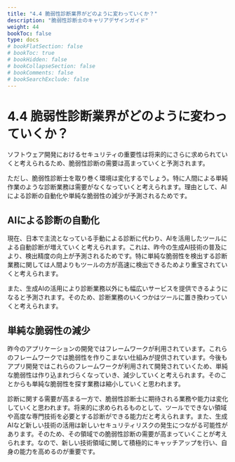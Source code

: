 ```yaml
---
title: "4.4 脆弱性診断業界がどのように変わっていくか？"
description: "脆弱性診断士のキャリアデザインガイド"
weight: 44
bookToc: false
type: docs
# bookFlatSection: false
# bookToc: true
# bookHidden: false
# bookCollapseSection: false
# bookComments: false
# bookSearchExclude: false
---
```


# 4.4 脆弱性診断業界がどのように変わっていくか？

ソフトウェア開発におけるセキュリティの重要性は将来的にさらに求められていくと考えられるため、脆弱性診断の需要は高まっていくと予測されます。

ただし、脆弱性診断士を取り巻く環境は変化するでしょう。特に人間による単純作業のような診断業務は需要がなくなっていくと考えられます。理由として、AIによる診断の自動化や単純な脆弱性の減少が予測されるためです。

## AIによる診断の自動化

現在、日本で主流となっている手動による診断に代わり、AIを活用したツールによる自動診断が増えていくと考えられます。これは、昨今の生成AI技術の普及により、検出精度の向上が予測されるためです。特に単純な脆弱性を検出する診断業務に関しては人間よりもツールの方が高速に検出できるためより重宝されていくと考えられます。

また、生成AIの活用により診断業務以外にも幅広いサービスを提供できるようになると予測されます。そのため、診断業務のいくつかはツールに置き換わっていくと考えられます。

## 単純な脆弱性の減少

昨今のアプリケーションの開発ではフレームワークが利用されています。これらのフレームワークでは脆弱性を作りこまない仕組みが提供されています。今後もアプリ開発ではこれらのフレームワークが利用されて開発されていくため、単純な脆弱性は作り込まれづらくなっていき、減少していくと考えられます。そのことからも単純な脆弱性を探す業務は縮小していくと思われます。

診断に関する需要が高まる一方で、脆弱性診断士に期待される業務や能力は変化していくと思われます。将来的に求められるものとして、ツールでできない領域や高度な専門技術を必要とする診断ができる能力だと考えられます。また、生成AIなど新しい技術の活用は新しいセキュリティリスクの発生につながる可能性があります。そのため、その領域での脆弱性診断の需要が高まっていくことが考えられます。なので、新しい技術領域に関して積極的にキャッチアップを行い、自身の能力を高めるのが重要です。